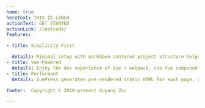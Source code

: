 ```yaml
---
home: true
heroText: THIS IS LYNCH
actionText: GET STARTED
actionLink: /leetcode/
features:

- title: Simplicity First

  details: Minimal setup with markdown-centered project structure helps you focus on writing.
- title: Vue-Powered
  details: Enjoy the dev experience of Vue + webpack, use Vue components in markdown, and develop custom themes with Vue.
- title: Performant
  details: VuePress generates pre-rendered static HTML for each page, and runs as an SPA once a page is loaded.

footer:  Copyright © 2019-present Xuyang Zou

---
```


